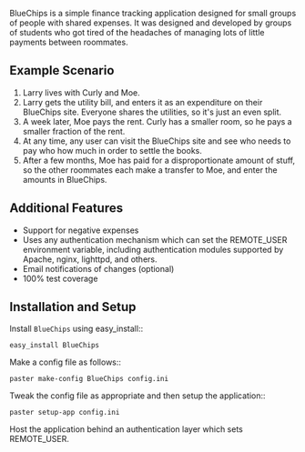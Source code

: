 BlueChips is a simple finance tracking application designed for small groups of
people with shared expenses. It was designed and developed by groups of
students who got tired of the headaches of managing lots of little payments
between roommates.

Example Scenario
----------------

1. Larry lives with Curly and Moe.
2. Larry gets the utility bill, and enters it as an expenditure on their
BlueChips site. Everyone shares the utilities, so it's just an even split.
3. A week later, Moe pays the rent. Curly has a smaller room, so he pays a
smaller fraction of the rent.
4. At any time, any user can visit the BlueChips site and see who needs to pay
who how much in order to settle the books.
5. After a few months, Moe has paid for a disproportionate amount of stuff, so
the other roommates each make a transfer to Moe, and enter the amounts in
BlueChips.

Additional Features
-------------------

* Support for negative expenses
* Uses any authentication mechanism which can set the REMOTE_USER environment
variable, including authentication modules supported by Apache, nginx,
lighttpd, and others.
* Email notifications of changes (optional)
* 100% test coverage

Installation and Setup
----------------------

Install ``BlueChips`` using easy_install::

    easy_install BlueChips

Make a config file as follows::

    paster make-config BlueChips config.ini

Tweak the config file as appropriate and then setup the application::

    paster setup-app config.ini

Host the application behind an authentication layer which sets REMOTE_USER.
